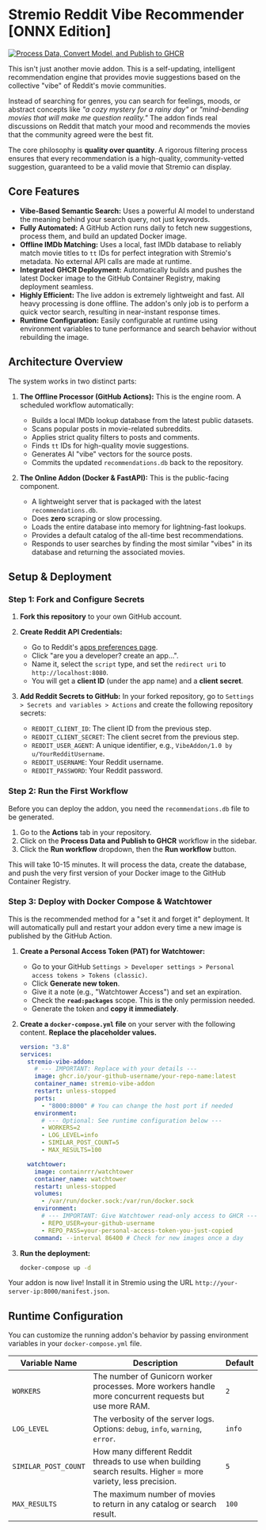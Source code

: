 # Stremio Reddit Vibe Recommender [ONNX Edition]

[![Process Data, Convert Model, and Publish to GHCR](https://github.com/kiskey/stremio-reddit-recommends_onnx/actions/workflows/main.yml/badge.svg)](https://github.com/kiskey/stremio-reddit-recommends_onnx/actions/workflows/main.yml)

This isn't just another movie addon. This is a self-updating, intelligent recommendation engine that provides movie suggestions based on the collective "vibe" of Reddit's movie communities.

Instead of searching for genres, you can search for feelings, moods, or abstract concepts like *"a cozy mystery for a rainy day"* or *"mind-bending movies that will make me question reality."* The addon finds real discussions on Reddit that match your mood and recommends the movies that the community agreed were the best fit.

The core philosophy is **quality over quantity**. A rigorous filtering process ensures that every recommendation is a high-quality, community-vetted suggestion, guaranteed to be a valid movie that Stremio can display.

## Core Features

*   **Vibe-Based Semantic Search:** Uses a powerful AI model to understand the meaning behind your search query, not just keywords.
*   **Fully Automated:** A GitHub Action runs daily to fetch new suggestions, process them, and build an updated Docker image.
*   **Offline IMDb Matching:** Uses a local, fast IMDb database to reliably match movie titles to `tt` IDs for perfect integration with Stremio's metadata. No external API calls are made at runtime.
*   **Integrated GHCR Deployment:** Automatically builds and pushes the latest Docker image to the GitHub Container Registry, making deployment seamless.
*   **Highly Efficient:** The live addon is extremely lightweight and fast. All heavy processing is done offline. The addon's only job is to perform a quick vector search, resulting in near-instant response times.
*   **Runtime Configuration:** Easily configurable at runtime using environment variables to tune performance and search behavior without rebuilding the image.

## Architecture Overview

The system works in two distinct parts:

1.  **The Offline Processor (GitHub Actions):** This is the engine room. A scheduled workflow automatically:
    *   Builds a local IMDb lookup database from the latest public datasets.
    *   Scans popular posts in movie-related subreddits.
    *   Applies strict quality filters to posts and comments.
    *   Finds `tt` IDs for high-quality movie suggestions.
    *   Generates AI "vibe" vectors for the source posts.
    *   Commits the updated `recommendations.db` back to the repository.

2.  **The Online Addon (Docker & FastAPI):** This is the public-facing component.
    *   A lightweight server that is packaged with the latest `recommendations.db`.
    *   Does **zero** scraping or slow processing.
    *   Loads the entire database into memory for lightning-fast lookups.
    *   Provides a default catalog of the all-time best recommendations.
    *   Responds to user searches by finding the most similar "vibes" in its database and returning the associated movies.

## Setup & Deployment

### Step 1: Fork and Configure Secrets

1.  **Fork this repository** to your own GitHub account.

2.  **Create Reddit API Credentials:**
    *   Go to Reddit's [apps preferences page](https://www.reddit.com/prefs/apps).
    *   Click "are you a developer? create an app...".
    *   Name it, select the `script` type, and set the `redirect uri` to `http://localhost:8080`.
    *   You will get a **client ID** (under the app name) and a **client secret**.

3.  **Add Reddit Secrets to GitHub:** In your forked repository, go to `Settings > Secrets and variables > Actions` and create the following repository secrets:
    *   `REDDIT_CLIENT_ID`: The client ID from the previous step.
    *   `REDDIT_CLIENT_SECRET`: The client secret from the previous step.
    *   `REDDIT_USER_AGENT`: A unique identifier, e.g., `VibeAddon/1.0 by u/YourRedditUsername`.
    *   `REDDIT_USERNAME`: Your Reddit username.
    *   `REDDIT_PASSWORD`: Your Reddit password.

### Step 2: Run the First Workflow

Before you can deploy the addon, you need the `recommendations.db` file to be generated.

1.  Go to the **Actions** tab in your repository.
2.  Click on the **Process Data and Publish to GHCR** workflow in the sidebar.
3.  Click the **Run workflow** dropdown, then the **Run workflow** button.

This will take 10-15 minutes. It will process the data, create the database, and push the very first version of your Docker image to the GitHub Container Registry.

### Step 3: Deploy with Docker Compose & Watchtower

This is the recommended method for a "set it and forget it" deployment. It will automatically pull and restart your addon every time a new image is published by the GitHub Action.

1.  **Create a Personal Access Token (PAT) for Watchtower:**
    *   Go to your GitHub `Settings > Developer settings > Personal access tokens > Tokens (classic)`.
    *   Click **Generate new token**.
    *   Give it a note (e.g., "Watchtower Access") and set an expiration.
    *   Check the **`read:packages`** scope. This is the only permission needed.
    *   Generate the token and **copy it immediately**.

2.  **Create a `docker-compose.yml` file** on your server with the following content. **Replace the placeholder values.**

    ```yaml
    version: "3.8"
    services:
      stremio-vibe-addon:
        # --- IMPORTANT: Replace with your details ---
        image: ghcr.io/your-github-username/your-repo-name:latest
        container_name: stremio-vibe-addon
        restart: unless-stopped
        ports:
          - "8000:8000" # You can change the host port if needed
        environment:
          # --- Optional: See runtime configuration below ---
          - WORKERS=2
          - LOG_LEVEL=info
          - SIMILAR_POST_COUNT=5
          - MAX_RESULTS=100

      watchtower:
        image: containrrr/watchtower
        container_name: watchtower
        restart: unless-stopped
        volumes:
          - /var/run/docker.sock:/var/run/docker.sock
        environment:
          # --- IMPORTANT: Give Watchtower read-only access to GHCR ---
          - REPO_USER=your-github-username
          - REPO_PASS=your-personal-access-token-you-just-copied
        command: --interval 86400 # Check for new images once a day
    ```

3.  **Run the deployment:**
    ```bash
    docker-compose up -d
    ```

Your addon is now live! Install it in Stremio using the URL `http://your-server-ip:8000/manifest.json`.

## Runtime Configuration

You can customize the running addon's behavior by passing environment variables in your `docker-compose.yml` file.

| Variable Name         | Description                                                                                             | Default |
| --------------------- | ------------------------------------------------------------------------------------------------------- | ------- |
| `WORKERS`             | The number of Gunicorn worker processes. More workers handle more concurrent requests but use more RAM. | `2`     |
| `LOG_LEVEL`           | The verbosity of the server logs. Options: `debug`, `info`, `warning`, `error`.                         | `info`  |
| `SIMILAR_POST_COUNT`  | How many different Reddit threads to use when building search results. Higher = more variety, less precision. | `5`     |
| `MAX_RESULTS`         | The maximum number of movies to return in any catalog or search result.                                 | `100`   |
